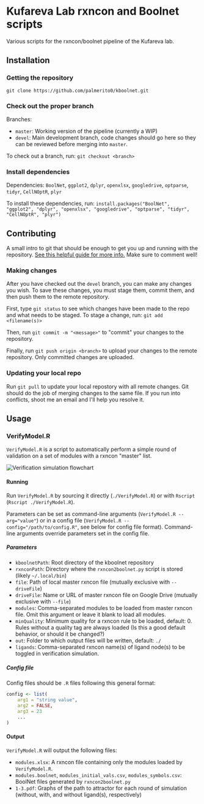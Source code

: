 # Kufareva Lab rxncon and Boolnet scripts
Various scripts for the rxncon/boolnet pipeline of the Kufareva lab.

## Installation

### Getting the repository
`git clone https://github.com/palmerito0/kboolnet.git`

### Check out the proper branch
Branches:
- `master`: Working version of the pipeline (currently a WIP)
- `devel`: Main development branch, code changes should go here so they can be reviewed before merging into `master`.

To check out a branch, run: `git checkout <branch>`

### Install dependencies

Dependencies: `BoolNet`, `ggplot2`, `dplyr`, `openxlsx`, `googledrive`, `optparse`, `tidyr`, `CellNOptR`, `plyr`

To install these dependencies, run: `install.packages("BoolNet", "ggplot2", "dplyr", "openxlsx", "googledrive", "optparse", "tidyr", "CellNOptR", "plyr")`


## Contributing
A small intro to git that should be enough to get you up and running with the repository.
[See this helpful guide for more info.](https://rogerdudler.github.io/git-guide/)
Make sure to comment well!

### Making changes
After you have checked out the `devel` branch, you can make any changes you wish.
To save these changes, you must stage them, commit them, and then push them to the remote repository.

First, type `git status` to see which changes have been made to the repo and what needs to be staged. To stage a change, run: `git add <filename(s)>`

Then, run `git commit -m "<message>"` to "commit" your changes to the repository.

Finally, run `git push origin <branch>` to upload your changes to the remote repository. Only committed changes are uploaded.

### Updating your local repo
Run `git pull` to update your local repostory with all remote changes.
Git should do the job of merging changes to the same file. If you run into conflicts, shoot me an email and I'll help you resolve it. 

## Usage

### VerifyModel.R

`VerifyModel.R` is a script to automatically perform a simple round of validation on a set of modules with a rxncon "master" list.

![Verification simulation flowchart](https://i.ibb.co/5KjFpwT/image.png)

#### Running

Run `VerifyModel.R` by sourcing it directly (`./VerifyModel.R`) or with `Rscript` (`Rscript ./VerifyModel.R`).

Parameters can be set as command-line arguments (`VerifyModel.R --arg="value"`) or in a config file (`VerifyModel.R --config="/path/to/config.R"`, see below for config file format). Command-line arguments override parameters set in the config file.

##### Parameters

- `kboolnetPath`: Root directory of the kboolnet repository
- `rxnconPath`: Directory where the `rxncon2boolnet.py` script is stored (likely `~/.local/bin`)
- `file`: Path of local master rxncon file (mutually exclusive with `--driveFile`)
- `driveFile`: Name or URL of master rxncon file on Google Drive (mutually exclusive with `--file`)
- `modules`: Comma-separated modules to be loaded from master rxncon file. Omit this argument or leave it blank to load all modules.
- `minQuality`: Minimum quality for a rxncon rule to be loaded, default: 0. Rules without a quality tag are always loaded (Is this a good default behavior, or should it be changed?)
- `out`: Folder to which output files will be written, default: `./`
- `ligands`: Comma-separated rxncon name(s) of ligand node(s) to be toggled in verification simulation.

##### Config file

Config files should be `.R` files following this general format:

```R
config <- list(
	arg1 = "string value",
	arg2 = FALSE,
	arg3 = 23
	...
)
```

#### Output

`VerifyModel.R` will output the following files:

- `modules.xlsx`: A rxncon file containing only the modules loaded by `VerifyModel.R`.
- `modules.boolnet`, `modules_initial_vals.csv`, `modules_symbols.csv`: BoolNet files generated by `rxncon2boolnet.py`
- `1-3.pdf`: Graphs of the path to attractor for each round of simulation (without, with, and without ligand(s), respectively)
